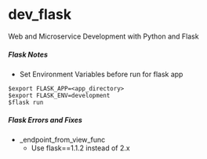 # dev_flask
Web and Microservice Development with Python and Flask

##### Flask Notes
- Set Environment Variables before run for flask app
```
$export FLASK_APP=<app_directory>
$export FLASK_ENV=development
$flask run
```


##### Flask Errors and Fixes
- _endpoint_from_view_func
  - Use flask==1.1.2 instead of 2.x 
